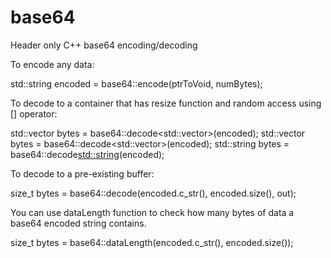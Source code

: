 # base64
Header only C++ base64 encoding/decoding

To encode any data:

  std::string encoded = base64::encode(ptrToVoid, numBytes);
  
To decode to a container that has resize function and random access using [] operator:

  std::vector<unsigned char> bytes = base64::decode<std::vector<unsigned char>>(encoded);
  std::vector<char> bytes = base64::decode<std::vector<char>>(encoded);
  std::string bytes = base64::decode<std::string>(encoded);
  
To decode to a pre-existing buffer:

  size_t bytes = base64::decode(encoded.c_str(), encoded.size(), out);

You can use dataLength function to check how many bytes of data a base64 encoded string contains.

  size_t bytes = base64::dataLength(encoded.c_str(), encoded.size());
